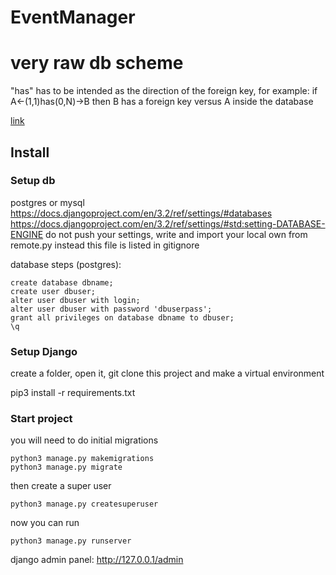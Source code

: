 # EventManager

# very raw db scheme
"has" has to be intended as the direction of the foreign key, for example:
if A<-(1,1)has(0,N)->B then B has a foreign key versus A inside the database

[link](https://viewer.diagrams.net/?highlight=0000ff&edit=_blank&layers=1&nav=1#R7Z1dc6M4FoZ%2FTap6L5JC4tOXm3RmdnbTU12d2dqdS9ooNlvEeDH52l%2B%2FYCR%2FIGTjYDgHS119YWSCbb2HV4dHoHNl3z2%2F%2F5qFy%2Fm3NGLJFbWi9yv76xWlxKH0qvxvRR9VC7Usu2qZZXHE99o2PMb%2FY7zR4q0vccRWezvmaZrk8XK%2FcZouFmya77WFWZa%2B7e%2F2lCb7n7oMZ0xqeJyGidz6rzjK51VrQP1t%2B99YPJuLTybepHrnORQ781%2BymodR%2BrbTZN9f2XdZmubVq%2Bf3O5aUvSf6pfq7XxTvbr5YxhZ5mz%2F49jv9e7R009v76OF%2Bdj19in5Lr%2FlRXsPkhf%2Fg%2B9fyeNU3zj9ENxRfflm%2BzMOfZdPtKg%2BznKtlW0VD0f95GC9YVjSQ9XaShMtVvN69apnHSfQQfqQvuTiQ2Lp9it9Z9KMSq9y30O2hOFi5WR78qTj4I%2F8y5dthEs8Wxetp8VXLT7zN2Kr4Lg%2FhKud78J%2FFspy9K%2FuLbFQo4pelzyzPPopd%2BB%2B4HheOh64jtt%2B2cUAC3jbfjQGxY8hjb7Y59lae4gVX6AS1qKSWUqjid%2BZxmPwozolwMVtrti9J2a9Rli7%2FCLMZy3nDMo3LHl3HwKbz4yS5S5O0VHaRLsoj5emSv5mwJ%2FG3P9M8T5%2BFgLw7Ngddd4V7W%2FwvOufOunGv3OLr3hXbZLtd%2FC93z%2FK7dLHKsyKeymOwQtY3VkrbTlZ1oMtac23tltLafSlrS8p%2B%2F8dp2q7tL9xqe7JsVk22%2BkmXFt3%2BlKwdbB5HEVt00oM267EjgD1k%2FztS%2F%2F9zEf%2F3hf32FVgFYXXVvrerZTiNF7OH6i%2B9mkzuUDK9q08bd0jZ3FEYYl3TERhi27GuN2W9jsqe%2FURkUSyOd343dHG5oY%2Bt84%2B64CByYHG9wLheP643gXa9CbYTr1fXC3C5nkAOeHp%2FYNtT6IHF9oicpBvfO4vvEQptfKRrJj8u56tCGZH1oUu3B7Y%2BlSBovE9OyX%2BwFctewzxOF0qtNMK1tuh7MdPQ1tP6w7VkHIk6Tl7rHxyxwIEtkVP1Cye2BFm6TuV03TDbQ0JhGcuoPOmI0RZx5vGHbREc2wop8SSSvebxqpwEzBPleUTsXjiMIGi8zzCMvrwPHN5SvRgGRcYwqO4MQyUIGu%2FrOq1ovA8vwKVdWcfIzE%2BhB5j5oZs5HNr8FIJgMT9bphXfk3DKlCpphG59v4ZuLXB0a4%2BDUaBEt7bVrDYWdGvLjOLC0a2NDFPYMqYw6PaQUGhGMYMv%2BrJFcHRr64UvbGT4wtYdX6gEQeN9Bl%2F05X3g6NbWi17YyOiFrTu9UAmCxfucrrdGG%2B%2FDi26drqxjXObnKPQAe%2FRUxhF6mZ9KEDTmJ9OKu5dV0XUsUwqlEb11Ba3lhnZN4BdKcMbBKVDi2yrc8eJbR%2BYUF45vHWSowpFRhcG3h4RCM5IZhNGXLYLjW0cvhOEgQxiO7ghDJQgW7xMfZrzv7N4Hjm9dvQiGi4xguLoTDJUgaLyv62Mhxvvw4lu3K%2BsYmfkp9AAzP3S3TQxtfgpB0Jhfw5Pa5Z2338JFODMIt3zXR4hwvXHk6ygRbhXyeBGuJ%2BfrF45wPWQpuyen7AbhHhIKy2jmmVS%2BL1sER7ieXpm8hyyT93TP5FWCoPG%2BrrdIG%2B9Di3A9dGtO9%2Bt9HjLvQzd7OLT3KQRB431d5xeN9%2BFFuOL5ZzxnX7%2Fmp9ADrNwBuunDoc1PIQgW8%2FNlWvHIQlOlbN3n%2B%2BjWJy3NrD9y648DUaAkt1Wk4yW3vowoLpzc%2BsgohS9TCkNuDwmFZhAz9KIvWwQnt75e9MJHRi983emFShA03mfoRV%2FeB05uA73ghY8MXgS6wwuVIFi8L5DhhfG%2B83gfPLkN0C2432%2FFRoUeYOaH7o6JoUs2KgRBY34yrXhc62HQLbUFqhWZnNPSzfpDt8E4GAVKdBsoqkZjQbeBzCguHN0GyDBFIGMKg24PCYVmFDP4oi9bBEe3E73wRYAMX0x0xxcqQbB438Tgi768DxzdTvSiFxNk9GKiO71QCYLG%2B7o%2BEWK8Dy%2B6naBbcL9f81PoAWZ%2B6G6ZGNr8FIKgMT%2BZVtyFi9ficwy7pYQIWCvuu4WHt5NxUAqU8LYKdrzwllgyprhwejtBRiqIJaMKg28PKYVlJCOWYRh9OSM4vyWWXhCDBzMmX9QdYyglwWOABmT0ZYDgEJdYeoEMHsyYDFB3lKGUBI8Bdn1CxBggXpJLrK7kY2wOqFAEzAGJTCd0c0CFJGgckDbc%2Flcug1v4xVM8U6qlFdOt3ZBrw6%2BCS%2Bg4Bi6UUJfHPGKqSxvWpr5sqssDGtHYZctjl8G6B6VCM6bZXW8e1DirP2aO8GDX7krtR5bV24r0BM4Z0ZH1obN6lSR4HHAchW5H6YDwZNdGtyJ1zw6IrNAtsdGh9cEdEHlJW2Kbmra9OSACtGujW9qpZwtEVteW2OjY%2BuAWiLyy7eZW1F2CsTKVzaqr2H2ke%2B1YLS2tR6brjANb4GS6VbAjZrqOjC0unek62MiFI5MLw3QPSoVnMDNEozdzhGe6jmZEw8FGNBztiYZKEjwOaIhGbw4Iz3QdzYCGgw1oONoDDZUkaBxQfJpxwPM7IAKm66Jb86lfC3QVioBZoCsjCs0sUCUJHgs84d6Lp4S9%2FzXLys65ZYuIv%2Fw6TcLVKp4WjfP8OeGhzd7j%2FN9lp9%2B4fOtPcQ4Ur7%2B%2B72588I3qg1k0Y8pe5k2r9CWbsgO%2FyzleTampn0VbxpIwj1%2F3v0dT5%2FNP%2BF468lZWV1wACxq8EVUco%2FoB%2FM%2B2GkpH8ia1I1GndqR8PdxIR1pHw%2BaHdwiQUyq2nhQgi%2BKL7URIufnn7nvbGFlvfexEDGBguTyry8Uof%2FL4OFAI1gNnc9P5qSHo03oI0qFDUM6kqxVi7hP2zBamPmNpFOLZJK5SAL9ODOlcblbn%2BSdVrVQ0808N1Wwvff7Jx5ZgNxSsNfNPB6VCk3iPpHotTvZwxBzh558a6tcCn5D9ogds1WtJQ%2Fla7I44kCR4HHAcRWBG6YDw80%2Balaol2GrVEu2L1SolweOA41hJdZQOiGD%2BSbOKtQRbyVqifc1apSRoLPCUqrWfmX8Sr9eTBJspg%2BZpgu2UxNXOhMTO%2FIRiSmI3Kq6Kvlr%2FuzrrtIMYKY5PO7S4Eutx2iEQK40IDP35ia%2F9AxHLqh2p71mHU0rufm7i67Qo20T0jWV5e1FNbftwXBcb31kWF12ynvEYKGZFRSf0MSuFmv%2FJoPVrR5pQ52ay8y8YOIJlBvKlTNaKpt%2F%2FIsVyqbkAskXGNk9n6SJM7rett1n6sohYxCNou89Duh4Dy%2BD%2BD8vzDz7TFr7kabMp78%2FdkoPBe8aAJKKMc4uIVFw6tA61jqOijEa%2BlGk1gZHtk1P1INKpVpEcSjkZ%2FM4bSplk8%2FT550vx6bdv8zhnj0UeWL7zloXL%2Fb5vlfsdWW%2FOqs3gNxWAbroyCvrL%2BmQ28YUHOHiEe3sxfm3dWOTo0Fxu1UfYs0a%2FP5Lol4GG7r7VVjnlGgkdsxtCnf2kxBn69p2GguDglkhFkRXeKa7IlcAssaFA7TpZA8rUPnmRcs5TR8xhHD91VIvHDOR6DaVrMbgeGYF0qjUvhlJOJrTg1lTP1jaXuXDWJOe0GOK7NqpbQ8a33Ta%2BFbchDRXfDQSAIBhU4PKx1sq5CnI%2BlHIyfYR2pqBmTD6wL9GGWoUYfAly3PVaRjcFzZhoQ4lDDMpBJrttlYPOmGQyCe1LXq2cAvXAr%2BUa8BaG8AYcdttiENWDe0OFdwPAwnAVDpjqtgZYwMaEjzI57r4xNdyWPnDCJPcRhssBuISJioq9R6MblKvThrJyeg8o7YWDvQKnDSWhoW0pECW6xIRAw83iA%2FuSAlNoHN5tMQXsqEsbasKiUA5wRGmrHPCIgo8v2eKhOTEn17CE8rC%2BROVOwhDdkPlS%2B%2BUvYAkTVcxZQF%2FIjUA6SoDhoHwNDm1Nm9U0xBooTSU7h%2FWmhlK4psSq0GsS1PRCsBw%2FJV2fRtF4ORQe7rLgWJZDoUS%2B0Lvw5VB4QMuaQD3vRYlZjv9EqbA8B8ZzDvTmWNd1FOYIvhxKEUwd1R3Xk7DKDBrOGXVfjl8pCR4HNMvx9%2BaA4MuhFB%2BH7QTs2QGRLcdPSde1NsbvgMiX49%2BsK2sc8PwOCL8cyua34DkD%2B7VAimy1UCr6G48AQ1ugShI0FthQUBD4kX0Ek%2BGiu49POjWrO9C8RUNFQQyzhdbNZLJ%2F9%2BBNWW8e9onm9ppWSxyDiWrLOQn0ZFT9fmevv%2Ft3is0sTfPdB4KLXzT%2Flkas3OP%2F)

## Install

### Setup db
postgres or mysql
https://docs.djangoproject.com/en/3.2/ref/settings/#databases
https://docs.djangoproject.com/en/3.2/ref/settings/#std:setting-DATABASE-ENGINE
do not push your settings, write and import your local own from remote.py instead
this file is listed in gitignore

database steps (postgres):

    create database dbname;
    create user dbuser;
    alter user dbuser with login;
    alter user dbuser with password 'dbuserpass';
    grant all privileges on database dbname to dbuser;
    \q

### Setup Django    
create a folder, open it, git clone this project and make a virtual environment 

pip3 install -r requirements.txt

### Start project
you will need to do initial migrations

    python3 manage.py makemigrations
    python3 manage.py migrate

then create a super user

    python3 manage.py createsuperuser

now you can run

    python3 manage.py runserver
   
django admin panel: http://127.0.0.1/admin 

